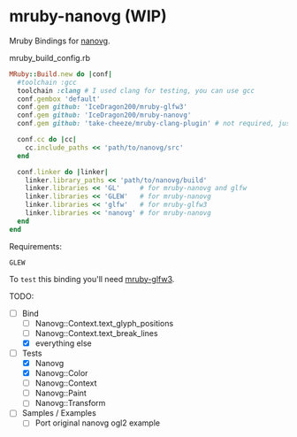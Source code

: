 mruby-nanovg (WIP)
==================

Mruby Bindings for [nanovg](https://github.com/memononen/nanovg).

mruby_build_config.rb
```ruby
MRuby::Build.new do |conf|
  #toolchain :gcc
  toolchain :clang # I used clang for testing, you can use gcc
  conf.gembox 'default'
  conf.gem github: 'IceDragon200/mruby-glfw3'
  conf.gem github: 'IceDragon200/mruby-nanovg'
  conf.gem github: 'take-cheeze/mruby-clang-plugin' # not required, just makes debugging nicer

  conf.cc do |cc|
    cc.include_paths << 'path/to/nanovg/src'
  end

  conf.linker do |linker|
    linker.library_paths << 'path/to/nanovg/build'
    linker.libraries << 'GL'     # for mruby-nanovg and glfw
    linker.libraries << 'GLEW'   # for mruby-nanovg
    linker.libraries << 'glfw'   # for mruby-glfw3
    linker.libraries << 'nanovg' # for mruby-nanovg
  end
end
```

Requirements:
```
GLEW
```

To `test` this binding you'll need [mruby-glfw3](https://github.com/IceDragon200/mruby-glfw3).

TODO:
- [ ] Bind
  - [ ] Nanovg::Context.text_glyph_positions
  - [ ] Nanovg::Context.text_break_lines
  - [x] everything else
- [ ] Tests
  - [x] Nanovg
  - [x] Nanovg::Color
  - [ ] Nanovg::Context
  - [ ] Nanovg::Paint
  - [ ] Nanovg::Transform
- [ ] Samples / Examples
  - [ ] Port original nanovg ogl2 example
